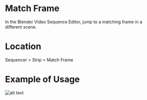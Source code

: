 # Match Frame
In the Blender Video Sequence Editor, jump to a matching frame in a different scene.

# Location
Sequencer > Strip > Match Frame

# Example of Usage

![alt text](https://pasteall.org/media/8/c/8cffdb33d12ba9fdd6ea3e95fbad6d3b.gif)
